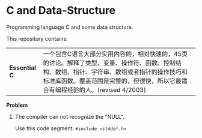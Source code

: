# C and Data-Structure

Programming language C and some data structure.

This repository contains:

<table>
<tr>
    <td style="font-weight:bold">Essential C</td>
    <td>一个包含C语言大部分实用内容的，相对快速的，45页的讨论。解释了类型、变量、操作符、函数、控制结构、数组、指针、字符串、数组或者指针的操作技巧和标准库函数。覆盖范围是完整的，但很快，所以它最适合有编程经验的人。(revised 4/2003)</td>
</tr>
</table>

**Problem**

1. The compiler can not recognize the "NULL".
   
   Use this code segment: `#include <stddef.h>`
   
